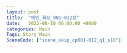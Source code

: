 ```yaml
---
layout: post
title:  "메인_회상_001~012장"
date:   2022-08-10 06:00:00 +0000
categories: Main
Tags: Story Main
SceneCode: ["scene_skip_cp001-012_q1_s10"]
---
```

